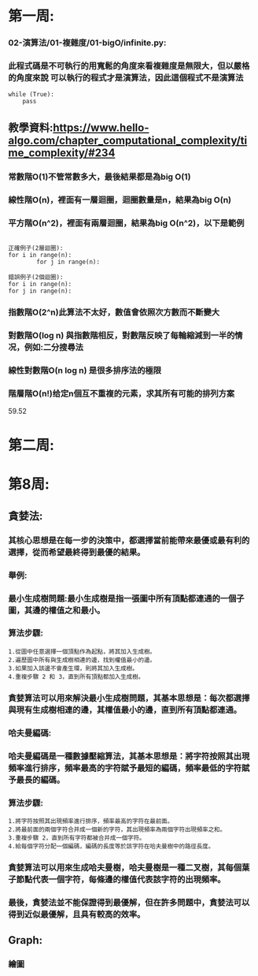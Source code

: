 # 第一周:

### 02-演算法/01-複雜度/01-bigO/infinite.py:
### 此程式碼是不可執行的用寬鬆的角度來看複雜度是無限大，但以嚴格的角度來說 可以執行的程式才是演算法，因此這個程式不是演算法
```
while (True):
    pass
```
## 教學資料:https://www.hello-algo.com/chapter_computational_complexity/time_complexity/#234

### 常數階O(1)不管常數多大，最後結果都是為big O(1)
### 線性階O(n)，裡面有一層迴圈，迴圈數量是n，結果為big O(n)
### 平方階O(n^2)，裡面有兩層迴圈，結果為big O(n^2)，以下是範例
```

正確例子(2層迴圈):
for i in range(n):
        for j in range(n):

錯誤例子(2個迴圈):
for i in range(n):
for j in range(n):

```
### 指數階O(2^n)此算法不太好，數值會依照次方數而不斷變大
### 對數階O(log n) 與指數階相反，對數階反映了每輪縮減到一半的情况，例如:二分搜尋法
### 線性對數階O(n log n) 是很多排序法的極限
### 階層階O(n!)给定n個互不重複的元素，求其所有可能的排列方案
59.52



# 第二周:













# 第8周:
## 貪婪法:
### 其核心思想是在每一步的決策中，都選擇當前能帶來最優或最有利的選擇，從而希望最終得到最優的結果。
### 舉例:
### 最小生成樹問題:最小生成樹是指一張圖中所有頂點都連通的一個子圖，其邊的權值之和最小。
### 算法步驟:
```
1.從圖中任意選擇一個頂點作為起點，將其加入生成樹。
2.遍歷圖中所有與生成樹相連的邊，找到權值最小的邊。
3.如果加入該邊不會產生環，則將其加入生成樹。
4.重複步驟 2 和 3，直到所有頂點都加入生成樹。
```
### 貪婪算法可以用來解決最小生成樹問題，其基本思想是：每次都選擇與現有生成樹相連的邊，其權值最小的邊，直到所有頂點都連通。


### 哈夫曼編碼:
### 哈夫曼編碼是一種數據壓縮算法，其基本思想是：將字符按照其出現頻率進行排序，頻率最高的字符賦予最短的編碼，頻率最低的字符賦予最長的編碼。
### 算法步驟:
```
1.將字符按照其出現頻率進行排序，頻率最高的字符在最前面。
2.將最前面的兩個字符合并成一個新的字符，其出現頻率為兩個字符出現頻率之和。
3.重複步驟 2，直到所有字符都被合并成一個字符。
4.給每個字符分配一個編碼，編碼的長度等於該字符在哈夫曼樹中的路徑長度。
```
### 貪婪算法可以用來生成哈夫曼樹，哈夫曼樹是一種二叉樹，其每個葉子節點代表一個字符，每條邊的權值代表該字符的出現頻率。


### 最後，貪婪法並不能保證得到最優解，但在許多問題中，貪婪法可以得到近似最優解，且具有較高的效率。



## Graph:
### 繪圖





